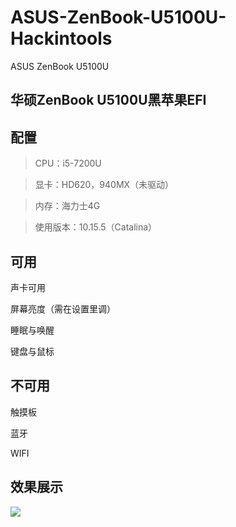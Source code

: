 # ASUS-ZenBook-U5100U-Hackintools
ASUS ZenBook U5100U

## 华硕ZenBook U5100U黑苹果EFI

## 配置
 > CPU：i5-7200U

 > 显卡：HD620，940MX（未驱动）

 > 内存：海力士4G
 
 > 使用版本：10.15.5（Catalina）

## 可用
 声卡可用

 屏幕亮度（需在设置里调）

 睡眠与唤醒

 键盘与鼠标

## 不可用
 触摸板
 
 蓝牙
 
 WIFI

## 效果展示
![](https://github.com/Bztiks/ASUS-ZenBook-UX510UQ-Hackintools/blob/Bztik/QQ%E5%9B%BE%E7%89%8720220701215006.jpg)
